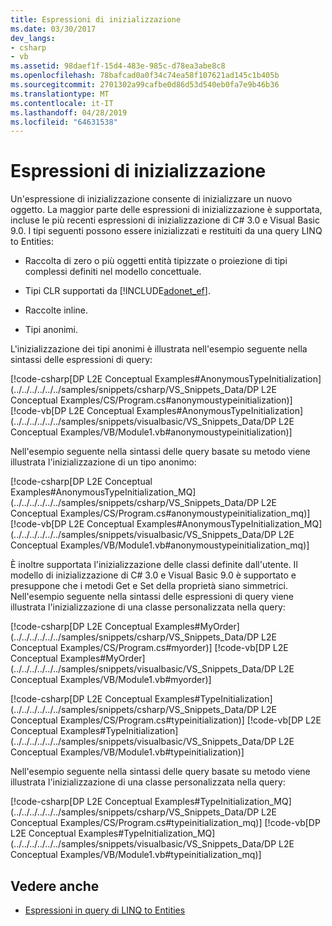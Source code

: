 ```yaml
---
title: Espressioni di inizializzazione
ms.date: 03/30/2017
dev_langs:
- csharp
- vb
ms.assetid: 98daef1f-15d4-483e-985c-d78ea3abe8c8
ms.openlocfilehash: 78bafcad0a0f34c74ea58f107621ad145c1b405b
ms.sourcegitcommit: 2701302a99cafbe0d86d53d540eb0fa7e9b46b36
ms.translationtype: MT
ms.contentlocale: it-IT
ms.lasthandoff: 04/28/2019
ms.locfileid: "64631538"
---
```

# <a name="initialization-expressions"></a>Espressioni di inizializzazione
Un'espressione di inizializzazione consente di inizializzare un nuovo oggetto. La maggior parte delle espressioni di inizializzazione è supportata, incluse le più recenti espressioni di inizializzazione di C# 3.0 e Visual Basic 9.0. I tipi seguenti possono essere inizializzati e restituiti da una query LINQ to Entities:  
  
- Raccolta di zero o più oggetti entità tipizzate o proiezione di tipi complessi definiti nel modello concettuale.  
  
- Tipi CLR supportati da [!INCLUDE[adonet_ef](../../../../../../includes/adonet-ef-md.md)].  
  
- Raccolte inline.  
  
- Tipi anonimi.  
  
 L'inizializzazione dei tipi anonimi è illustrata nell'esempio seguente nella sintassi delle espressioni di query:  
  
 [!code-csharp[DP L2E Conceptual Examples#AnonymousTypeInitialization](../../../../../../samples/snippets/csharp/VS_Snippets_Data/DP L2E Conceptual Examples/CS/Program.cs#anonymoustypeinitialization)]
 [!code-vb[DP L2E Conceptual Examples#AnonymousTypeInitialization](../../../../../../samples/snippets/visualbasic/VS_Snippets_Data/DP L2E Conceptual Examples/VB/Module1.vb#anonymoustypeinitialization)]  
  
 Nell'esempio seguente nella sintassi delle query basate su metodo viene illustrata l'inizializzazione di un tipo anonimo:  
  
 [!code-csharp[DP L2E Conceptual Examples#AnonymousTypeInitialization_MQ](../../../../../../samples/snippets/csharp/VS_Snippets_Data/DP L2E Conceptual Examples/CS/Program.cs#anonymoustypeinitialization_mq)]
 [!code-vb[DP L2E Conceptual Examples#AnonymousTypeInitialization_MQ](../../../../../../samples/snippets/visualbasic/VS_Snippets_Data/DP L2E Conceptual Examples/VB/Module1.vb#anonymoustypeinitialization_mq)]  
  
 È inoltre supportata l'inizializzazione delle classi definite dall'utente. Il modello di inizializzazione di C# 3.0 e Visual Basic 9.0 è supportato e presuppone che i metodi Get e Set della proprietà siano simmetrici. Nell'esempio seguente nella sintassi delle espressioni di query viene illustrata l'inizializzazione di una classe personalizzata nella query:  
  
 [!code-csharp[DP L2E Conceptual Examples#MyOrder](../../../../../../samples/snippets/csharp/VS_Snippets_Data/DP L2E Conceptual Examples/CS/Program.cs#myorder)]
 [!code-vb[DP L2E Conceptual Examples#MyOrder](../../../../../../samples/snippets/visualbasic/VS_Snippets_Data/DP L2E Conceptual Examples/VB/Module1.vb#myorder)]  
  
 [!code-csharp[DP L2E Conceptual Examples#TypeInitialization](../../../../../../samples/snippets/csharp/VS_Snippets_Data/DP L2E Conceptual Examples/CS/Program.cs#typeinitialization)]
 [!code-vb[DP L2E Conceptual Examples#TypeInitialization](../../../../../../samples/snippets/visualbasic/VS_Snippets_Data/DP L2E Conceptual Examples/VB/Module1.vb#typeinitialization)]  
  
 Nell'esempio seguente nella sintassi delle query basate su metodo viene illustrata l'inizializzazione di una classe personalizzata nella query:  
  
 [!code-csharp[DP L2E Conceptual Examples#TypeInitialization_MQ](../../../../../../samples/snippets/csharp/VS_Snippets_Data/DP L2E Conceptual Examples/CS/Program.cs#typeinitialization_mq)]
 [!code-vb[DP L2E Conceptual Examples#TypeInitialization_MQ](../../../../../../samples/snippets/visualbasic/VS_Snippets_Data/DP L2E Conceptual Examples/VB/Module1.vb#typeinitialization_mq)]  
  
## <a name="see-also"></a>Vedere anche

- [Espressioni in query di LINQ to Entities](../../../../../../docs/framework/data/adonet/ef/language-reference/expressions-in-linq-to-entities-queries.md)
